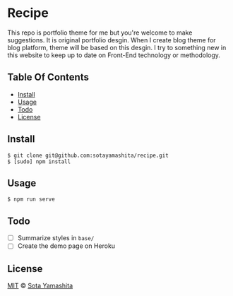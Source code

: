 Recipe
======

This repo is portfolio theme for me but you're welcome to make suggestions. It is original portfolio desgin. When I create blog theme for blog platform, theme will be based on this desgin. I try to something new in this website to keep up to date on Front-End technology or methodology.

## Table Of Contents

- [Install](#install)
- [Usage](#usage)
- [Todo](#todo)
- [License](#license) 

## Install 

    $ git clone git@github.com:sotayamashita/recipe.git
    $ [sudo] npm install

## Usage

    $ npm run serve

## Todo

- [ ] Summarize styles in `base/`
- [ ] Create the demo page on Heroku

## License

[MIT](http://sotayamashita.mit-license.org/) © [Sota Yamashita](https://github.com/sotayamashita)

